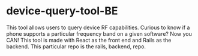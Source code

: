 # device-query-tool-BE
This tool allows users to query device RF capabilities. Curious to know if a phone supports a particular frequency band on a given software? Now you CAN! This tool is made with React as the front end and Rails as the backend. This particular repo is the rails, backend, repo.
